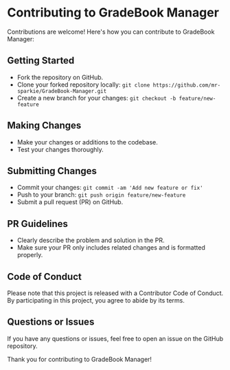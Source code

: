 # Contributing to GradeBook Manager

Contributions are welcome! Here's how you can contribute to GradeBook Manager:

## Getting Started

- Fork the repository on GitHub.
- Clone your forked repository locally: `git clone https://github.com/mr-sparkie/GradeBook-Manager.git`
- Create a new branch for your changes: `git checkout -b feature/new-feature`

## Making Changes

- Make your changes or additions to the codebase.
- Test your changes thoroughly.

## Submitting Changes

- Commit your changes: `git commit -am 'Add new feature or fix'`
- Push to your branch: `git push origin feature/new-feature`
- Submit a pull request (PR) on GitHub.

## PR Guidelines

- Clearly describe the problem and solution in the PR.
- Make sure your PR only includes related changes and is formatted properly.

## Code of Conduct

Please note that this project is released with a Contributor Code of Conduct. By participating in this project, you agree to abide by its terms.

## Questions or Issues

If you have any questions or issues, feel free to open an issue on the GitHub repository.

Thank you for contributing to GradeBook Manager!

